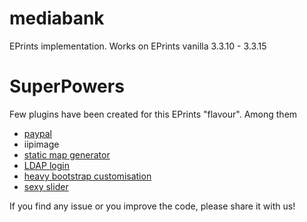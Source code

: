 # mediabank
EPrints implementation. Works on EPrints vanilla 3.3.10 - 3.3.15

# SuperPowers
Few plugins have been created for this EPrints "flavour". Among them

- [paypal](https://github.com/eprintsug/paypal)
- iipimage
- [static map generator](https://github.com/unesco/staticmap)
- [LDAP login](https://github.com/eprintsug/ldap_login)
- [heavy bootstrap customisation](https://github.com/eprintsug/bootstrap)
- [sexy slider](https://github.com/eprintsug/carousel/tree/bootstrap)

If you find any issue or you improve the code, please share it with us!
